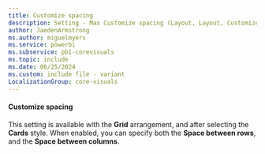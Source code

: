 ```yaml
---
title: Customize spacing
description: Setting - Max Customize spacing (Layout, Layout, Customize spacing)
author: JaedenArmstrong
ms.author: miguelmyers
ms.service: powerbi
ms.subservice: pbi-corevisuals
ms.topic: include
ms.date: 06/25/2024
ms.custom: include file - variant
LocalizationGroup: core-visuals
---
```

#### Customize spacing

This setting is available with the **Grid** arrangement, and after selecting the **Cards** style. When enabled, you can specify both the **Space between rows**, and the **Space between columns**.
